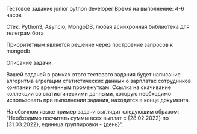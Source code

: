 Тестовое задание junior python developer
Время на выполнение: 4-6 часов

Стек: Python3, Asyncio, MongoDB, любая асинхронная библиотека для телеграм бота


Приоритетным является решение через построение запросов к mongodb


Описание задачи:

Вашей задачей в рамках этого тестового задания будет написание алгоритма агрегации статистических данных о зарплатах сотрудников компании по временным промежуткам. Ссылка на скачивание коллекции со статистическими данными, которую необходимо использовать при выполнении задания, находится в конце документа.


На обычном языке пример задачи выглядит следующим образом: “Необходимо посчитать суммы всех выплат с {28.02.2022} по {31.03.2022}, единица группировки - {день}”.
